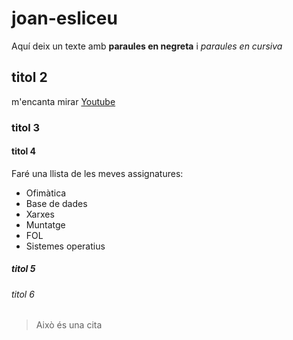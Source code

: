# joan-esliceu
Aquí deix un texte amb **paraules en negreta** i *paraules en cursiva* 
## titol 2
m'encanta mirar [Youtube](https://www.youtube.com/)
### titol 3
#### titol 4
Faré una llista de les meves assignatures:
- Ofimàtica
- Base de dades
- Xarxes
- Muntatge
- FOL
- Sistemes operatius
##### titol 5 
###### titol 6

> Això és una cita